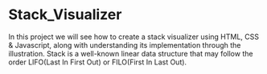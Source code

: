 # Stack_Visualizer
In this project we will see how to create a stack visualizer using HTML, CSS &amp; Javascript, along with understanding its implementation through the illustration.  Stack is a well-known linear data structure that may follow the order LIFO(Last In First Out) or FILO(First In Last Out).
